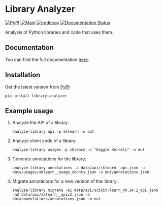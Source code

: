 # Library Analyzer

[![PyPI](https://img.shields.io/pypi/v/library-analyzer)](https://pypi.org/project/library-analyzer)
[![Main](https://github.com/Safe-DS/Library-Analyzer/actions/workflows/main.yml/badge.svg)](https://github.com/Safe-DS/Library-Analyzer/actions/workflows/main.yml)
[![codecov](https://codecov.io/gh/Safe-DS/Library-Analyzer/branch/main/graph/badge.svg?token=UyCUY59HKM)](https://codecov.io/gh/Safe-DS/Library-Analyzer)
[![Documentation Status](https://readthedocs.org/projects/library-analyzer/badge/?version=stable)](https://library-analyzer.safe-ds.com)

Analysis of Python libraries and code that uses them.

## Documentation

You can find the full documentation [here](https://library-analyzer.safe-ds.com).

## Installation

Get the latest version from [PyPI](https://pypi.org/project/library-analyzer):

```shell
pip install library-analyzer
```

## Example usage

1. Analyze the API of a library:
    ```shell
    analyze-library api -p sklearn -o out
    ```
2. Analyze client code of a library:
    ```shell
    analyze-library usages -p sklearn -c "Kaggle Kernels" -o out
    ```
3. Generate annotations for the library:
    ```shell
    analyze-library annotations -a data/api/sklearn__api.json -u data/usages/sklearn__usage_counts.json -o out/annotations.json
    ```
4. Migrate annotations for a new version of the library:
    ```shell
    analyze-library migrate -a1 data/api/scikit-learn_v0.24.2_api.json -a2 data/api/sklearn__apiv2.json -a data/annotations/annotations.json -o out
    ```
